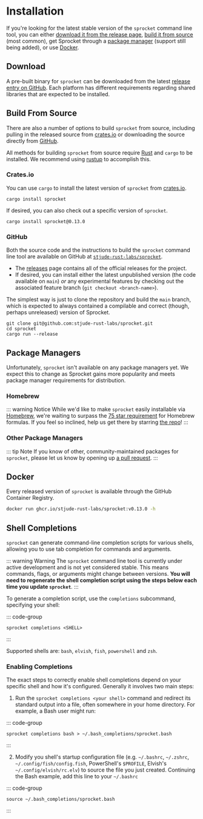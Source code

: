 # Installation

If you're looking for the latest stable version of the `sprocket` command line
tool, you can either [download it from the release page](#download), [build it
from source](#build-from-source) (most common), get Sprocket through a [package
manager](#package-managers) (support still being added), or use
[Docker](#docker).

## Download

A pre-built binary for `sprocket` can be downloaded from the latest [release
entry on GitHub](https://github.com/stjude-rust-labs/sprocket/releases). Each
platform has different requirements regarding shared libraries that are expected
to be installed.

## Build From Source

There are also a number of options to build `sprocket` from source, including
pulling in the released source from [crates.io](#cratesio) or downloading the
source directly from [GitHub](#github). 

All methods for building `sprocket` from source require [Rust] and `cargo` to be
installed. We recommend using [rustup] to accomplish this. 

### Crates.io

You can use `cargo` to install the latest version of `sprocket` from
[crates.io].

```shell
cargo install sprocket
```

If desired, you can also check out a specific version of `sprocket`.

```shell
cargo install sprocket@0.13.0
```

### GitHub

Both the source code and the instructions to build the `sprocket` command line
tool are available on GitHub at [`stjude-rust-labs/sprocket`][github-src].

* The [releases][github-releases] page contains all of the official releases for
  the project.
* If desired, you can install either the latest unpublished version (the code
  available on `main`) _or_ any experimental features by checking out the
  associated feature branch (`git checkout <branch-name>`).

The simplest way is just to clone the repository and build the `main` branch,
which is expected to always contained a compilable and correct (though, perhaps
unreleased) version of Sprocket.

```shell
git clone git@github.com:stjude-rust-labs/sprocket.git
cd sprocket
cargo run --release
```

## Package Managers

Unfortunately, `sprocket` isn't available on any package managers yet. We expect
this to change as Sprocket gains more popularity and meets package manager
requirements for distribution.

### Homebrew

::: warning Notice
While we'd like to make `sprocket` easily installable via [Homebrew], we're
waiting to surpass the [75 star
requirement](https://docs.brew.sh/Acceptable-Formulae#niche-or-self-submitted-stuff)
for Homebrew formulas. If you feel so inclined, help us get there by starring [the
repo](https://github.com/stjude-rust-labs/sprocket)!
:::

### Other Package Managers

::: tip Note
If you know of other, community-maintained
packages for `sprocket`, please let us know by opening up [a pull
request](https://github.com/stjude-rust-labs/sprocket/pulls).
:::

## Docker

Every released version of `sprocket` is available through the GitHub Container
Registry.

```bash
docker run ghcr.io/stjude-rust-labs/sprocket:v0.13.0 -h
```

## Shell Completions

`sprocket` can generate command-line completion scripts for various shells,
allowing you to use tab completion for commands and arguments.

::: warning Warning
The `sprocket` command line tool is currently under active development and is not yet
considered stable. This means commands, flags, or arguments might change between
versions. **You will need to regenerate the shell completion script using the
steps below each time you update `sprocket`**.
:::

To generate a completion script, use the `completions` subcommand, specifying your shell:

::: code-group

```shell
sprocket completions <SHELL>
```

:::

Supported shells are: `bash`, `elvish`, `fish`, `powershell` and `zsh`.

### Enabling Completions

The exact steps to correctly enable shell completions depend on your specific
shell and how it's configured. Generally it involves two main steps:

1. Run the `sprocket completions <your shell>` command and redirect its standard output into a file,
   often somewhere in your home directory. For example, a Bash user might run:

::: code-group

```shell
sprocket completions bash > ~/.bash_completions/sprocket.bash
```

:::

2. Modify you shell's startup configuration file (e.g. `~/.bashrc`, `~/.zshrc`,
`~/.config/fish/config.fish`, PowerShell's `$PROFILE`, Elvish's
`~/.config/elvish/rc.elv`) to source the file you just created. Continuing the
Bash example, add this line to your `~/.bashrc`

::: code-group

```shell
source ~/.bash_completions/sprocket.bash
```

:::

[crates.io]: https://crates.io/crates/sprocket
[github-releases]: https://github.com/stjude-rust-labs/sprocket/releases
[github-src]: https://github.com/stjude-rust-labs/sprocket
[Homebrew]: https://brew.sh
[Rust]: https://rust-lang.org
[rustup]: https://rustup.rs